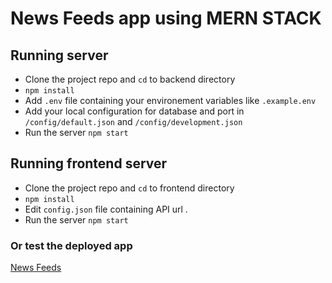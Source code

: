 # News Feeds app using MERN STACK


## Running server

- Clone the project repo and ```cd``` to backend directory
- ``npm install``
- Add ``.env`` file containing your environement variables like ``.example.env``
- Add your local configuration for database and port in `/config/default.json` and `/config/development.json`
- Run the server ``npm start``


## Running frontend server

- Clone the project repo and ```cd``` to frontend directory
- ``npm install``
- Edit ``config.json`` file containing API url .
- Run the server ``npm start``
 

### Or test the deployed app
 [News Feeds](https://fathomless-everglades-26403.herokuapp.com)
